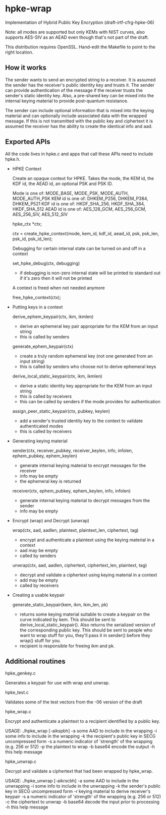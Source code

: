 # hpke-wrap

Implementation of Hybrid Public Key Encryption (draft-irtf-cfrg-hpke-06)

  Note: all modes are supported but only KEMs with NIST curves, also supports AES-SIV
        as an AEAD even though that's not part of the draft.

  This distribution requires OpenSSL. Hand-edit the Makefile to point to the right
  location.

How it works
------------

The sender wants to send an encrypted string to a receiver. It is assumed the sender
has the receiver's public identity key and trusts it. The sender can provide
authentication of the message if the receiver trusts the sender's static identity key.
Also, a pre-shared key can be mixed into the internal keying material to provide
post-quantum resistance.

The sender can include optional information that is mixed into the keying material and
can optionally include associated data with the wrapped message. If this is not
transmitted with the public key and ciphertext it is assumed the receiver has the
ability to create the identical info and aad.

Exported APIs
-------------

All the code lives in hpke.c and apps that call these APIs need to include hpke.h.

* HPKE Context

  Create an opaque context for HPKE. Takes the mode, the KEM id, the KDF id, the AEAD id,
  an optional PSK and PSK ID.

  Mode is one of: MODE_BASE, MODE_PSK, MODE_AUTH, MODE_AUTH_PSK
  KEM id is one of: DHKEM_P256, DHKEM_P384, DHKEM_P521
  KDF id is one of: HKDF_SHA_256, HKDF_SHA_384, HKDF_SHA_512
  AEAD id is one of: AES_128_GCM, AES_256_GCM, AES_256_SIV, AES_512_SIV
  
  hpke_ctx *ctx;

  ctx = create_hpke_context(mode, kem_id, kdf_id, aead_id, psk, psk_len, psk_id, psk_id_len);

  Debugging for certain internal state can be turned on and off in a context

  set_hpke_debug(ctx, debugging)

    - if debugging is non-zero internal state will be printed to standard out if it's
      zero then it will not be printed

  A context is freed when not needed anymore
  
  free_hpke_context(ctx);
  
* Putting keys in a context

  derive_ephem_keypair(ctx, ikm, ikmlen)
  
    - derive an ephemeral key pair appropriate for the KEM from an input string
    - this is called by senders

  generate_ephem_keypair(ctx)

    - create a truly random ephemeral key (not one generated from an input string)
    - this is called by senders who choose not to derive ephemeral keys

  derive_local_static_keypair(ctx, ikm, ikmlen)

    - derive a static identity key appropriate for the KEM from an input string
    - this is called by receivers
    - this can be called by senders if the mode provides for authentication
    
  assign_peer_static_keypair(ctx, pubkey, keylen)

    - add a sender's trusted identity key to the context to validate authenticated modes
    - this is called by receivers 

* Generating keying material

  sender(ctx, receiver_pubkey, receiver_keylen, info, infolen, ephem_pubkey, ephem_keylen)

    - generate internal keying material to encrypt messages for the receiver
    - info may be empty
    - the ephemeral key is returned

  receiver(ctx, ephem_pubkey, ephem_keylen, info, infolen)

    - generate internal keying material to decrypt messages from the sender
    - info may be empty

* Encrypt (wrap) and Decrypt (unwrap)

  wrap(ctx, aad, aadlen, plaintext, plaintext_len, ciphertext, tag)

    - encrypt and authenticate a plaintext using the keying material in a context
    - aad may be empty
    - called by senders

  unwrap(ctx, aad, aadlen, ciphertext, ciphertext_len, plaintext, tag)

    - decrypt and validate a ciphertext using keying material in a context
    - add may be empty
    - called by receivers

* Creating a usable keypair

  generate_static_keypair(kem, ikm, ikm_len, pk)

    - returns some keying material suitable to create a keypair on the curve indicated
      by kem. This should be sent to derive_local_static_keypair(). Also returns the
      serialized version of the corresponding public key. This should be sent to people
      who want to wrap stuff for you, they'll pass it in sender() before they wrap()
      stuff for you.
    - recipient is responsible for freeing ikm and pk.

Additional routines
-------------------

hpke_genkey.c

  Generates a keypair for use with wrap and unwrap.

hpke_test.c

  Validates some of the test vectors from the -06 version of the draft

hpke_wrap.c

  Encrypt and authenticate a plaintext to a recipient identified by a public key.

  USAGE: ./hpke_wrap [-aikspbh]
        -a  some AAD to include in the wrapping
        -i  some info to include in the wrapping
        -k  the recipient's public key in SECG uncompressed form
        -s  a numeric indicator of 'strength' of the wrapping (e.g. 256 or 512)
        -p  the plaintext to wrap
        -b  base64 encode the output
        -h  this help message

hpke_unwrap.c

  Decrypt and validate a ciphertext that had been wrapped by hpke_wrap.

  USAGE: ./hpke_unwrap [-aikrscbh]
        -a  some AAD to include in the unwrapping
        -i  some info to include in the unwrapping
        -k  the sender's public key in SECG uncompressed form
        -r  keying material to derive receiver's keypair
        -s  a numeric indicator of 'strength' of the wrapping (e.g. 256 or 512)
        -c  the ciphertext to unwrap
        -b  base64 decode the input prior to processing
        -h  this help message
